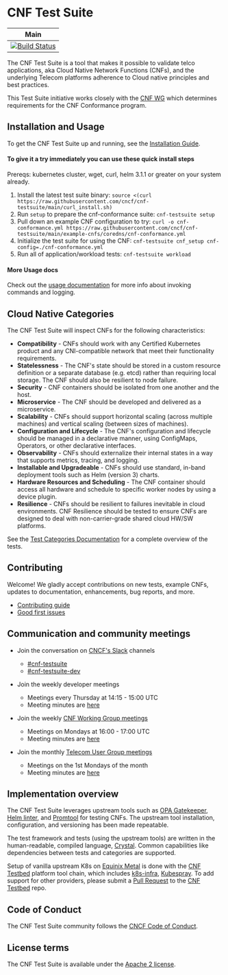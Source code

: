 # CNF Test Suite

| Main                                                                                                                                        |
| ------------------------------------------------------------------------------------------------------------------------------------------- |
| [![Build Status](https://github.com/cncf/cnf-testsuite/workflows/Crystal%20Specs/badge.svg)](https://github.com/cncf/cnf-testsuite/actions) |

The CNF Test Suite is a tool that makes it possible to validate telco applications, aka Cloud Native Network Functions (CNFs), and the underlying Telecom platforms adherence to Cloud native principles and best practices.

This Test Suite initiative works closely with the [CNF WG](cnf-wg/README.md) which determines requirements for the CNF Conformance program.

## Installation and Usage

To get the CNF Test Suite up and running, see the [Installation Guide](INSTALL.md).

#### To give it a try immediately you can use these quick install steps

Prereqs: kubernetes cluster, wget, curl, helm 3.1.1 or greater on your system already.

1. Install the latest test suite binary: `source <(curl https://raw.githubusercontent.com/cncf/cnf-testsuite/main/curl_install.sh)`
2. Run `setup` to prepare the cnf-conformance suite: `cnf-testsuite setup`
3. Pull down an example CNF configuration to try: `curl -o cnf-conformance.yml https://raw.githubusercontent.com/cncf/cnf-testsuite/main/example-cnfs/coredns/cnf-conformance.yml`
4. Initialize the test suite for using the CNF: `cnf-testsuite cnf_setup cnf-config=./cnf-conformance.yml`
5. Run all of application/workload tests: `cnf-testsuite workload`

#### More Usage docs

Check out the [usage documentation](USAGE.md) for more info about invoking commands and logging.

## Cloud Native Categories

The CNF Test Suite will inspect CNFs for the following characteristics:

- **Compatibility** - CNFs should work with any Certified Kubernetes product and any CNI-compatible network that meet their functionality requirements.
- **Statelessness** - The CNF's state should be stored in a custom resource definition or a separate database (e.g. etcd) rather than requiring local storage. The CNF should also be resilient to node failure.
- **Security** - CNF containers should be isolated from one another and the host.
- **Microservice** - The CNF should be developed and delivered as a microservice.
- **Scalability** - CNFs should support horizontal scaling (across multiple machines) and vertical scaling (between sizes of machines).
- **Configuration and Lifecycle** - The CNF's configuration and lifecycle should be managed in a declarative manner, using ConfigMaps, Operators, or other declarative interfaces.
- **Observability** - CNFs should externalize their internal states in a way that supports metrics, tracing, and logging.
- **Installable and Upgradeable** - CNFs should use standard, in-band deployment tools such as Helm (version 3) charts.
- **Hardware Resources and Scheduling** - The CNF container should access all hardware and schedule to specific worker nodes by using a device plugin.
- **Resilience** - CNFs should be resilient to failures inevitable in cloud environments. CNF Resilience should be tested to ensure CNFs are designed to deal with non-carrier-grade shared cloud HW/SW platforms.

See the [Test Categories Documentation](TEST-CATEGORIES.md) for a complete overview of the tests.

## Contributing

Welcome! We gladly accept contributions on new tests, example CNFs, updates to documentation, enhancements, bug reports, and more.

- [Contributing guide](CONTRIBUTING.md)
- [Good first issues](https://github.com/cncf/cnf-testsuite/issues?q=is%3Aissue+is%3Aopen+label%3A%22good+first+issue%22)

## Communication and community meetings

- Join the conversation on [CNCF's Slack](https://slack.cncf.io/) channels
  - [#cnf-testsuite](https://cloud-native.slack.com/archives/C01V28MLYEP)
  - [#cnf-testsuite-dev](https://cloud-native.slack.com/archives/C014TNCEX8R)
- Join the weekly developer meetings

  - Meetings every Thursday at 14:15 - 15:00 UTC
  - Meeting minutes are [here](https://docs.google.com/document/d/1IbrgjqIkOCvrrSG0DRE6X62UUZpBq-818Mn8q0nkkd0/edit)

- Join the weekly [CNF Working Group meetings](https://github.com/cncf/cnf-wg#recurring-meetings)

  - Meetings on Mondays at 16:00 - 17:00 UTC
  - Meeting minutes are [here](https://docs.google.com/document/d/1YFimQftjkTUsxNGTsKdakvP7cJtJgCTqViH2kwJOrsc/edit)

- Join the monthly [Telecom User Group meetings](https://github.com/cncf/telecom-user-group#meeting-time)
  - Meetings on the 1st Mondays of the month
  - Meeting minutes are [here](https://docs.google.com/document/d/1yhtI7aiwpdAiRBKyUX6mOJDHAbjOog2mI4Ur2k27D7s/edit)

## Implementation overview

The CNF Test Suite leverages upstream tools such as [OPA Gatekeeper](https://github.com/open-policy-agent/gatekeeper), [Helm linter](https://github.com/helm/chart-testing), and [Promtool](https://prometheus.io/docs/prometheus/latest/configuration/unit_testing_rules/) for testing CNFs. The upstream tool installation, configuration, and versioning has been made repeatable.

The test framework and tests (using the upstream tools) are written in the human-readable, compiled language, [Crystal](https://crystal-lang.org/). Common capabilities like dependencies between tests and categories are supported.

Setup of vanilla upstream K8s on [Equinix Metal](https://metal.equinix.com/) is done with the [CNF Testbed](https://github.com/cncf/cnf-testbed/) platform tool chain, which includes [k8s-infra](https://github.com/crosscloudci/k8s-infra), [Kubespray](https://kubespray.io/). To add support for other providers, please submit a [Pull Request](https://github.com/cncf/cnf-testbed/pulls) to the [CNF Testbed](https://github.com/cncf/cnf-testbed/) repo.

## Code of Conduct

The CNF Test Suite community follows the [CNCF Code of Conduct](https://github.com/cncf/foundation/blob/main/code-of-conduct.md).

## License terms

The CNF Test Suite is available under the [Apache 2 license](LICENSE.md).
